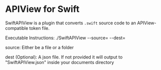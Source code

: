 # APIView for Swift

SwiftAPIView is a plugin that converts `.swift` source code to an APIView-compatible token file.

Executable Instructions:
./SwiftAPIView --source=<path to source> --dest=<path to destination>
  
  source: Either be a file or a folder
  
  dest (Optional): A json file. If not provided it will output to "SwiftAPIView.json" inside your documents directory 
